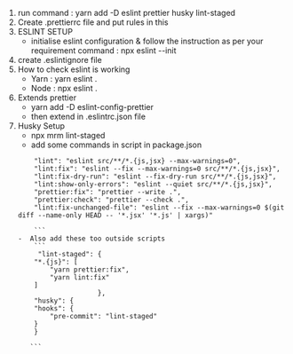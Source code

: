 1. run command : yarn add -D eslint prettier husky lint-staged 
2. Create .prettierrc file and put rules in this
3. ESLINT SETUP
   - initialise eslint configuration & follow the instruction as per your requirement
     command : npx eslint --init 
4. create .eslintignore file 
5. How to check eslint is working 
    - Yarn : yarn eslint .
    - Node : npx eslint .
6. Extends prettier 
    - yarn add -D eslint-config-prettier
    - then extend in .eslintrc.json file
7. Husky Setup
    - npx mrm lint-staged
    - add some commands in script in package.json
    ```
        "lint": "eslint src/**/*.{js,jsx} --max-warnings=0",
		"lint:fix": "eslint --fix --max-warnings=0 src/**/*.{js,jsx}",
		"lint:fix-dry-run": "eslint --fix-dry-run src/**/*.{js,jsx}",
		"lint:show-only-errors": "eslint --quiet src/**/*.{js,jsx}",
		"prettier:fix": "prettier --write .",
		"prettier:check": "prettier --check .",
		"lint:fix-unchanged-file": "eslint --fix --max-warnings=0 $(git diff --name-only HEAD -- '*.jsx' '*.js' | xargs)"

        ```
    -  Also add these too outside scripts
        ```
         "lint-staged": {
		"*.{js}": [
			"yarn prettier:fix",
			"yarn lint:fix"
		]
	                    },
	    "husky": {
		"hooks": {
			"pre-commit": "lint-staged"
		}
	    }    

       ```




